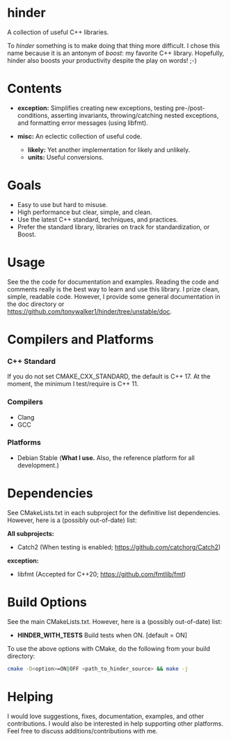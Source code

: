 # hinder

A collection of useful C++ libraries.

To *hinder* something is to make doing that thing more difficult. I chose this name because it is an antonym of *boost*:
my favorite C++ library. Hopefully, hinder also boosts your productivity despite the play on words! ;-)

# Contents

* **exception:** Simplifies creating new exceptions, testing pre-/post-conditions, asserting invariants, throwing/catching
nested exceptions, and formatting error messages (using libfmt).

* **misc:** An eclectic collection of useful code. 
  * **likely:** Yet another implementation for likely and unlikely. 
  * **units:** Useful conversions.

# Goals

* Easy to use but hard to misuse.
* High performance but clear, simple, and clean.
* Use the latest C++ standard, techniques, and practices.
* Prefer the standard library, libraries on track for standardization, or Boost.

# Usage

See the the code for documentation and examples. Reading the code and comments really is the best way to learn and use
this library. I prize clean, simple, readable code. However, I provide some general documentation in the doc directory
or https://github.com/tonywalker1/hinder/tree/unstable/doc.

# Compilers and Platforms

### C++ Standard

If you do not set CMAKE_CXX_STANDARD, the default is C++ 17. 
At the moment, the minimum I test/require is C++ 11.

### Compilers

* Clang
* GCC

### Platforms

* Debian Stable (**What I use.** Also, the reference platform for all development.)

# Dependencies

See CMakeLists.txt in each subproject for the definitive list dependencies. 
However, here is a (possibly out-of-date) list:

**All subprojects:** 
* Catch2 (When testing is enabled; https://github.com/catchorg/Catch2)

**exception:**
* libfmt (Accepted for C++20; https://github.com/fmtlib/fmt)

# Build Options

See the main CMakeLists.txt. However, here is a (possibly out-of-date) list:

* **HINDER_WITH_TESTS** Build tests when ON. [default = ON] 

To use the above options with CMake, do the following from your build directory:
```bash
cmake -D<option>=ON|OFF <path_to_hinder_source> && make -j
```

# Helping

I would love suggestions, fixes, documentation, examples, and other contributions. I would also be interested in help
supporting other platforms. Feel free to discuss additions/contributions with me.
